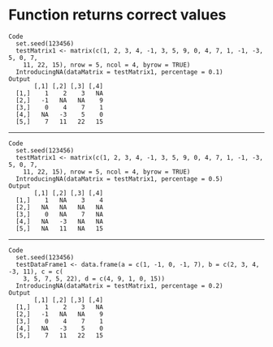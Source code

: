 # Function returns correct values

    Code
      set.seed(123456)
      testMatrix1 <- matrix(c(1, 2, 3, 4, -1, 3, 5, 9, 0, 4, 7, 1, -1, -3, 5, 0, 7,
        11, 22, 15), nrow = 5, ncol = 4, byrow = TRUE)
      IntroducingNA(dataMatrix = testMatrix1, percentage = 0.1)
    Output
           [,1] [,2] [,3] [,4]
      [1,]    1    2    3   NA
      [2,]   -1   NA   NA    9
      [3,]    0    4    7    1
      [4,]   NA   -3    5    0
      [5,]    7   11   22   15

---

    Code
      set.seed(123456)
      testMatrix1 <- matrix(c(1, 2, 3, 4, -1, 3, 5, 9, 0, 4, 7, 1, -1, -3, 5, 0, 7,
        11, 22, 15), nrow = 5, ncol = 4, byrow = TRUE)
      IntroducingNA(dataMatrix = testMatrix1, percentage = 0.5)
    Output
           [,1] [,2] [,3] [,4]
      [1,]    1   NA    3    4
      [2,]   NA   NA   NA   NA
      [3,]    0   NA    7   NA
      [4,]   NA   -3   NA   NA
      [5,]   NA   11   NA   15

---

    Code
      set.seed(123456)
      testDataFrame1 <- data.frame(a = c(1, -1, 0, -1, 7), b = c(2, 3, 4, -3, 11), c = c(
        3, 5, 7, 5, 22), d = c(4, 9, 1, 0, 15))
      IntroducingNA(dataMatrix = testMatrix1, percentage = 0.2)
    Output
           [,1] [,2] [,3] [,4]
      [1,]    1    2    3   NA
      [2,]   -1   NA   NA    9
      [3,]    0    4    7    1
      [4,]   NA   -3    5    0
      [5,]    7   11   22   15

